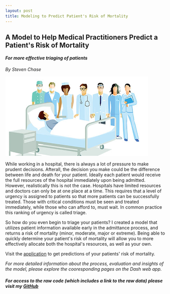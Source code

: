 ```yaml
---
layout: post
title: Modeling to Predict Patient's Risk of Mortality
---
```


## A Model to Help Medical Practitioners Predict a Patient's Risk of Mortality
#### *For more effective triaging of patients*
  
*By Steven Chase*

<img src="/img/hospital-room.jpg">

While working in a hospital, there is always a lot of pressure to make prudent decisions. Afterall, the decision you make could be the difference between life and death for your patient. Ideally each patient would receive the full resources of the hospital immediately upon being admitted. However, realistically this is not the case. Hospitals have limited resources and doctors can only be at one place at a time. This requires that a level of urgency is assigned to patients so that more patients can be successfully treated. Those with critical conditions must be seen and treated immediately, while those who can afford to, must wait. In common practice this ranking of urgency is called triage. 

So how do you even begin to triage your patients? I created a model that utilizes patient information available early in the admittance process, and returns a risk of mortality (minor, moderate, major or extreme). Being able to quickly determine your patient's risk of mortality will allow you to more effectively allocate both the hospital's resources, as well as your own.

Visit the [application](https://risk-of-mortality.herokuapp.com/) to get predictions of your patients' risk of mortality.

*For more detailed information about the process, evaluation and insights of the model, please explore the cooresponding pages on the Dash web app.*

##### For access to the raw code (which includes a link to the raw data) please visit my [GitHub](https://github.com/schase15/risk_of_mortality)
